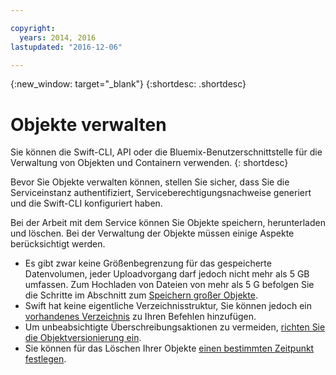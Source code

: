 ```yaml
---

copyright:
  years: 2014, 2016
lastupdated: "2016-12-06"

---
```

{:new_window: target="_blank"}
{:shortdesc: .shortdesc}

# Objekte verwalten

Sie können die Swift-CLI, API oder die Bluemix-Benutzerschnittstelle für die Verwaltung von Objekten und Containern verwenden.
{: shortdesc}

Bevor Sie Objekte verwalten können, stellen Sie sicher, dass Sie die Serviceinstanz authentifiziert, Serviceberechtigungsnachweise generiert und die Swift-CLI konfiguriert haben. 

Bei der Arbeit mit dem Service können Sie Objekte speichern, herunterladen und löschen. Bei der Verwaltung der Objekte müssen einige Aspekte berücksichtigt werden.
  * Es gibt zwar keine Größenbegrenzung für das gespeicherte Datenvolumen, jeder Uploadvorgang darf jedoch nicht mehr als 5 GB umfassen. Zum Hochladen von Dateien von mehr als 5 G befolgen Sie die Schritte im Abschnitt zum [Speichern großer Objekte](/docs/services/ObjectStorage/os_large_files.html).
  * Swift hat keine eigentliche Verzeichnisstruktur, Sie können jedoch ein [vorhandenes Verzeichnis](/docs/services/ObjectStorage/os_directories.html) zu Ihren Befehlen hinzufügen.
  * Um unbeabsichtigte Überschreibungsaktionen zu vermeiden, [richten Sie die Objektversionierung ein](/docs/services/ObjectStorage/os_versioning.html). 
  * Sie können für das Löschen Ihrer Objekte [einen bestimmten Zeitpunkt festlegen](/docs/services/ObjectStorage/os_deletion.html).
